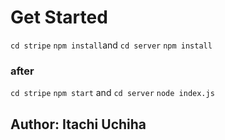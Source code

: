 <h1>Get Started</h1>
<code>cd stripe</code>
<code>npm install</code>and <code>cd server</code> <code>npm install</code>
<h3>after</h3>
<code>cd stripe</code> <code>npm start</code> and <code>cd server</code> <code>node index.js</code>
<h2>Author: Itachi Uchiha  </h2>
